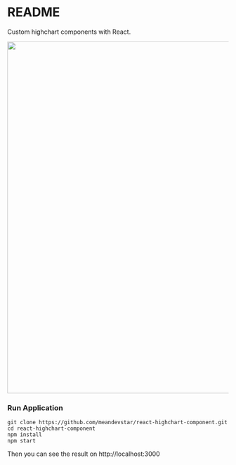 # README #

Custom highchart components with React.

<img width="800" src="react-highchart.jpg" border="0" />



### Run Application

```
git clone https://github.com/meandevstar/react-highchart-component.git
cd react-highchart-component
npm install
npm start
```

Then you can see the result on http://localhost:3000
